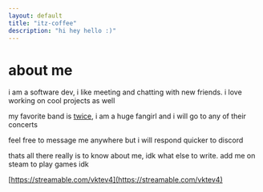 ```yaml
---
layout: default
title: "itz-coffee"
description: "hi hey hello :)"
---
```

# about me
i am a software dev, i like meeting and chatting with new friends. i love working on cool projects as well

my favorite band is [twice](https://youtube.com/channel/UCzgxx_DM2Dcb9Y1spb9mUJA), i am a huge fangirl and i will go to any of their concerts

feel free to message me anywhere but i will respond quicker to discord

thats all there really is to know about me, idk what else to write. add me on steam to play games idk

[https://streamable.com/vktev4](https://streamable.com/vktev4)
